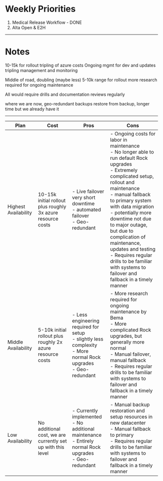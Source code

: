 # Weekly Priorities
1. Medical Release Workflow - DONE
2. Alta Open & E2H
---
# Notes
 10-15k for rollout
 tripling of azure costs
 Ongoing mgmt for dev and updates
 tripling management and monitoring

Middle of road, doubling (maybe less)
5-10k range for rollout
more research required for ongoing maintenance

All would require drills and documentation reviews regularly


where we are now, geo-redundant backups
restore from backup, longer time but we already have it

---


| Plan                 | Cost                                                        | Pros                                                                                                                  | Cons                                                                                                                                                                                                                                                                                                                                                                                                                                    |
| -------------------- | ----------------------------------------------------------- | --------------------------------------------------------------------------------------------------------------------- | --------------------------------------------------------------------------------------------------------------------------------------------------------------------------------------------------------------------------------------------------------------------------------------------------------------------------------------------------------------------------------------------------------------------------------------- |
| Highest Availability | 10-15k initial rollout plus roughly 3x azure resource costs | - Live failover very short downtime<br>- automated failover<br>- Geo-redundant                                        | - Ongoing costs for labor in maintenance<br>- No longer able to run default Rock upgrades<br>- Extremely complicated setup, rollout and maintenance<br>- manual fallback to primary system with data migration<br>- potentially more downtime not due to major outage, but due to complication of maintenance, updates and testing<br>- Requires regular drills to be familiar with systems to failover and fallback in a timely manner |
| Middle Availability  | 5-10k initial rollout plus roughly 2x azure resource costs  | - Less engineering required for setup<br>- slightly less complexity<br>- More normal Rock upgrades<br>- Geo-redundant | - More research required for ongoing maintenance by Bema<br>- More complicated Rock upgrades, but generally more normal<br>- Manual failover, manual fallback<br>- Requires regular drills to be familiar with systems to failover and fallback in a timely manner                                                                                                                                                                      |
| Low Availability     | No additional cost, we are currently set up with this level | - Currently implemented<br>- No additional maintenance<br>- Entirely normal Rock upgrades<br>- Geo-redundant          | - Manual backup restoration and setup resources in new datacenter<br>- Manual fallback to primary<br>- Requires regular drills to be familiar with systems to failover and fallback in a timely manner                                                                                                                                                                                                                                  |
